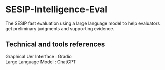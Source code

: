 # SESIP-Intelligence-Eval
The SESIP fast evaluation using a large language model to help 
evaluators get preliminary judgments and supporting evidence.

## Technical and tools references
Graphical Uer Interface : Gradio  
Large Language Model : ChatGPT